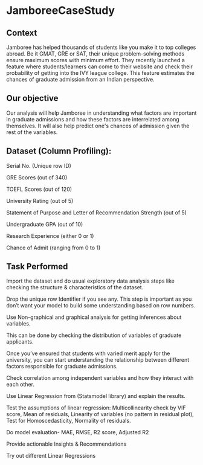 # JamboreeCaseStudy
## Context

Jamboree has helped thousands of students like you make it to top colleges abroad. Be it GMAT, GRE or SAT, their unique problem-solving methods ensure maximum scores with minimum effort.
They recently launched a feature where students/learners can come to their website and check their probability of getting into the IVY league college. This feature estimates the chances of graduate admission from an Indian perspective.

## Our objective

Our analysis will help Jamboree in understanding what factors are important in graduate admissions and how these factors are interrelated among themselves. It will also help predict one's chances of admission given the rest of the variables.

## Dataset (Column Profiling):

Serial No. (Unique row ID) 

GRE Scores (out of 340)

TOEFL Scores (out of 120)

University Rating (out of 5)

Statement of Purpose and Letter of Recommendation Strength (out of 5)

Undergraduate GPA (out of 10)

Research Experience (either 0 or 1)

Chance of Admit (ranging from 0 to 1)

## Task Performed

Import the dataset and do usual exploratory data analysis steps like checking the structure & characteristics of the dataset.

Drop the unique row Identifier if you see any. This step is important as you don’t want your model to build some understanding based on row numbers.

Use Non-graphical and graphical analysis for getting inferences about variables.

This can be done by checking the distribution of variables of graduate applicants.

Once you’ve ensured that students with varied merit apply for the university, you can start understanding the relationship between different factors responsible for graduate admissions.

Check correlation among independent variables and how they interact with each other.

Use Linear Regression from (Statsmodel library) and explain the results.

Test the assumptions of linear regression:
Multicollinearity check by VIF score, 
Mean of residuals, 
Linearity of variables (no pattern in residual plot), 
Test for Homoscedasticity, 
Normality of residuals.

Do model evaluation- MAE, RMSE, R2 score, Adjusted R2

Provide actionable Insights & Recommendations

Try out different Linear Regressions
